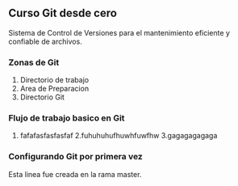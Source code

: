 ## Curso Git desde cero
Sistema de Control de Versiones para el mantenimiento eficiente y confiable de archivos.

### Zonas de Git
1. Directorio de trabajo
2. Area de Preparacion
3. Directorio Git

### Flujo de trabajo basico en Git
1. fafafasfasfasfaf
2.fuhuhuhufhuwhfuwfhw
3.gagagagagaga

### Configurando Git por primera vez


Esta linea fue creada en la rama master.
